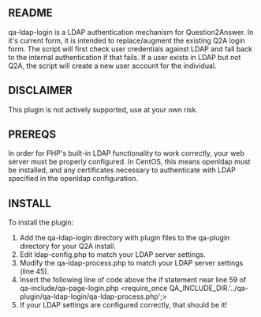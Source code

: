 ## README

qa-ldap-login is a LDAP authentication mechanism for Question2Answer. In it's current form, it is intended to replace/augment the existing Q2A login form. The script will first check user credentials against LDAP and fall back to the internal authentication if that fails. If a user exists in LDAP but not Q2A, the script will create a new user account for the individual.

## DISCLAIMER

This plugin is not actively supported, use at your own risk.

## PREREQS

In order for PHP's built-in LDAP functionality to work correctly, your web server must be properly configured. In CentOS, this means openldap must be installed, and any certificates necessary to authenticate with LDAP specified in the openldap configuration.

## INSTALL

To install the plugin:
1. Add the qa-ldap-login directory with plugin files to the qa-plugin directory for your Q2A install.
2. Edit ldap-config.php to match your LDAP server settings.
3. Modify the qa-ldap-process.php to match your LDAP server settings (line 45).
4. Insert the following line of code above the if statement near line 59 of qa-include/qa-page-login.php
	<require_once QA_INCLUDE_DIR.'../qa-plugin/qa-ldap-login/qa-ldap-process.php';>
5. If your LDAP settings are configured correctly, that should be it!
